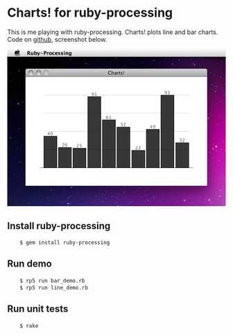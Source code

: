 # Charts! for ruby-processing

This is me playing with ruby-processing. Charts! plots line and bar charts. Code on [github][repo], screenshot below.

![example screenshot](http://github.com/mfilej/ruby-processing-charts/blob/master/bar_example.png?raw=true)

  [repo]: http://github.com/mfilej/ruby-processing-charts "GitHub repo"

## Install ruby-processing

        $ gem install ruby-processing

## Run demo

        $ rp5 run bar_demo.rb
        $ rp5 run line_demo.rb


## Run unit tests

        $ rake
